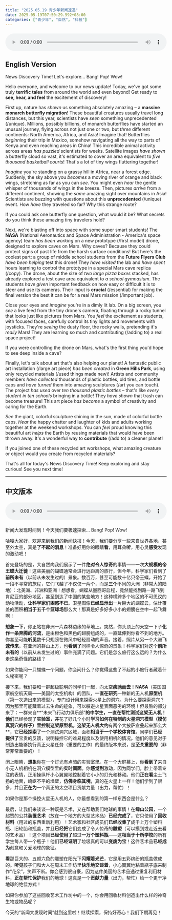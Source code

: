 ```yaml
---
title: "2025.05.19 青少年新闻速递"
date: 2025-05-19T07:50:29.592+08:00
categories: ["青少年", "自然", "科技"]
---
```

<audio controls style="width: 100%; max-width: 900px; margin: 1.5em 0; display: block;">
  <source src="/mp3/teen_news/20250519.en.mp3" type="audio/mpeg">
</audio>

## English Version

News Discovery Time! Let's explore... Bang! Pop! Wow!

Hello everyone, and welcome to our news update! Today, we've got some truly **terrific tales** from around the world and even beyond! Get ready to **see, hear, and feel** the excitement of discovery!

First up, nature has *shown* us something absolutely amazing – a **massive monarch butterfly migration**! These beautiful creatures usually travel long distances, but this year, scientists have *seen* something unprecedented (/unique). Millions, possibly billions, of monarch butterflies have started an unusual journey, flying across not just one or two, but *three* different continents: North America, Africa, and Asia! Imagine that! Butterflies *beginning* their trip in Mexico, somehow navigating all the way to parts of Kenya and even reaching areas in China! This incredible animal activity across areas *has puzzled* scientists for weeks. Satellite images *have shown* a butterfly cloud so vast, it's estimated to cover an area equivalent to *five thousand basketball courts*! That's a lot of tiny wings fluttering together!

*Imagine* you're standing on a grassy hill in Africa, near a forest edge. Suddenly, the sky above you *becomes* a moving river of orange and black wings, stretching as far as you can *see*. You might even *hear* the gentle whisper of thousands of wings in the breeze. Then, pictures *arrive* from a different continent, showing the *same* amazing sight over mountains in Asia! Scientists are buzzing with questions about this **unprecedented** (/unique) event. How *have* they traveled so far? Why this strange route?

If you could ask one butterfly one question, what would it be? What secrets do you think these amazing tiny travelers hold?

Next, we're blasting off into space with some super smart students! The **NASA** (National Aeronautics and Space Administration - America's space agency) team *has been working* on a new prototype (/first model) drone, designed to explore caves on Mars. Why caves? Because they could protect signs of past life from the harsh surface conditions! But here's the coolest part: a group of middle school students from the **Future Flyers Club** *have been helping* test this drone! They *have visited* the lab and *have spent* hours learning to control the prototype in a special Mars cave replica (/copy). The drone, about the size of *two large pizza boxes* stacked, has already explored a test cave area equivalent to *a school gymnasium*. The students *have given* important feedback on how easy or difficult it is to steer and use its cameras. Their input is **crucial** (/essential) for making the final version the best it can be for a real Mars mission (/important job).

Close your eyes and *imagine* you're in a dimly lit lab. On a big screen, you *see* a live feed from the tiny drone's camera, floating through a rocky tunnel that looks just like pictures from Mars. You *feel* the excitement as students, with focused faces, carefully control its tiny lights and movements with joysticks. They're *seeing* the dusty floor, the rocky walls, pretending it's *really* Mars! They are learning so much and contributing (/adding to) a real space project!

If you were controlling the drone on Mars, what's the first thing you'd hope to see deep inside a cave?

Finally, let's talk about art that's also helping our planet! A fantastic public art installation (/large art piece) *has been created* in **Green Hills Park**, using only recycled materials (/used things made new)! Artists and community members *have collected* thousands of plastic bottles, old tires, and bottle caps and *have turned* them into amazing sculptures (/art you can touch). The project *has used* over *ten thousand plastic bottles* – that's like *every student in ten schools* bringing in a bottle! They *have shown* that trash can become treasure! This art piece *has become* a symbol of creativity and caring for the Earth.

*See* the giant, colorful sculpture shining in the sun, made of colorful bottle caps. *Hear* the happy chatter and laughter of kids and adults working together at the weekend workshops. You can *feel* proud knowing this beautiful art *helps* the Earth by reusing materials that would have been thrown away. It's a wonderful way to **contribute** (/add to) a cleaner planet!

If you joined one of these recycled art workshops, what amazing creature or object would you create from recycled materials?

That's all for today's News Discovery Time! Keep exploring and stay curious! See you next time!

---

## 中文版本

<audio controls style="width: 100%; max-width: 900px; margin: 1.5em 0; display: block;">
  <source src="/mp3/teen_news/20250519.cn.mp3" type="audio/mpeg">
</audio>

新闻大发现时间到！今天我们要极速探索... Bang! Pop! Wow!

哈喽大家好，欢迎来到我们的新闻快报！今天，我们要分享一些来自世界各地，甚至外太空，真是**了不起的消息**！准备好用你的眼睛**看**，用耳朵**听**，用心灵**感受**发现的激动吧！

首先登场的是，大自然向我们展示了一件**绝对令人惊奇**的事情——一次**大规模的帝王蝶大迁徙**！这些美丽的蝴蝶通常会进行远距离的旅行，但今年，科学家们看到了**前所未有**（以前从未发生过的）景象。数百万，甚至可能数十亿只帝王蝶，开始了一段不寻常的旅程，它们飞越了不仅仅一两个，而是**三个**不同的大洲（非常大的陆地）：北美洲、非洲和亚洲！想想看，蝴蝶从墨西哥启程，竟然能找到路一路飞到肯尼亚的部分地区，甚至到达了中国的某些地方！这种横跨多个地区的不可思议的动物活动，**让科学家们困惑不已**。卫星图像**已经显示出**一片巨大的蝴蝶云，估计覆盖的面积**相当于五千个篮球场**那么大！那真是好多好多小小的翅膀在空中一起飞舞啊！

**想象一下**，你正站在非洲一片森林边缘的草地上。突然，你头顶上的天空一下子**化作一条奔腾的河流**，是由橙色和黑色的翅膀组成的，一直延伸到你看不到的地方。你甚至可能**听见**数千只翅膀在微风中轻轻扇动的声音。接着，照片从另一个大洲**飞速传来**，在亚洲的群山上方，也**看到了**同样令人惊奇的景象！科学家们对这个**前所未有的**（以前从未发生过的）事件充满了问题。它们是怎么旅行这么远的？为什么走这条奇怪的路线？

如果你能问一只蝴蝶一个问题，你会问什么？你觉得这些了不起的小旅行者藏着什么秘密呢？

接下来，我们要和一群超级聪明的同学们一起，向太空**疾驰而去**！**NASA**（美国国家航空航天局——美国的太空机构）的团队，**一直在研究**一种新的无人机**原型机**（第一次造出来的模型），专门设计用来探索火星上的洞穴。为什么要探索洞穴？因为那里可能藏着过去生命的迹象，可以躲避火星表面恶劣的环境！但最酷的部分来了：一群来自**“未来飞行动力俱乐部”**的中学生，**一直在帮忙**测试这架无人机！他们**已经参观了**实验室，并**花了好几个小时**学习如何在特制的火星洞穴模型（模仿真洞穴的样子）里控制这架原型机。这架无人机大约**有两个大披萨盒叠起来那么大**，它**已经探索了**一个测试洞穴区域，面积**相当于一个学校体育馆**。同学们**已经提供了**宝贵的反馈，说明操控它的难易程度以及使用相机的情况。他们的意见对于制造出能够执行真正火星任务（重要的工作）的最终版本来说，是**至关重要的**（非常非常重要的）！

闭上眼睛，**想象**你在一个灯光有点暗的实验室里。在一个大屏幕上，你**看到了**来自小无人机相机在洞穴模型里的**实时画面**。你**感觉到**激动，因为同学们，脸上带着专注的表情，正用操纵杆小心翼翼地控制着它小小的灯光和移动。他们**正在看**尘土飞扬的地面，崎岖不平的墙壁，**仿佛身临其境**，真的在火星上一样！他们学到了很多，并且**正在为**一个真正的太空项目贡献力量（出力，帮忙）！

如果你是那个操控火星无人机的人，你最想看到的第一样东西会是什么？

最后，让我们来谈谈一种既是艺术，又在帮助我们地球的事情！在**绿山公园**，一个超赞的公共**装置艺术**（放在一个地方的大型艺术品）**已经完成了**，它只使用了**回收材料**（用过的东西重新利用）！艺术家和社区成员们**已经收集了**成千上万个塑料瓶、旧轮胎和瓶盖，并且**已经把**它们变成了令人惊奇的**雕塑**（可以摸到或走近去看的艺术品）！这个项目**已经使用了**超过**一万个塑料瓶**——这**相当于十所学校**的所有学生每人带一个瓶子！他们**已经证明**了垃圾真的可以**变废为宝**！这件艺术品**已经成为**创意和关爱地球的象征。

**看**那巨大的、五颜六色的雕塑在阳光下**闪耀着光芒**，它是用五彩缤纷的瓶盖做成的。**听见**孩子们和大人在周末工作坊里**快乐地交谈着**，小心翼翼地粘着瓶子底来制作“花朵”，笑声不断。你会感到很自豪，因为这件美丽的艺术品通过重复利用材料，**正在帮忙保护**我们的地球！这真是一个**贡献力量**（出力，帮忙）给一个更干净地球的绝佳方式！

如果你参加了这些回收艺术工作坊中的一个，你会用回收材料创造出什么样的神奇生物或物品呢？

今天的“新闻大发现时间”就到这里啦！继续探索，保持好奇心！我们下期再见！